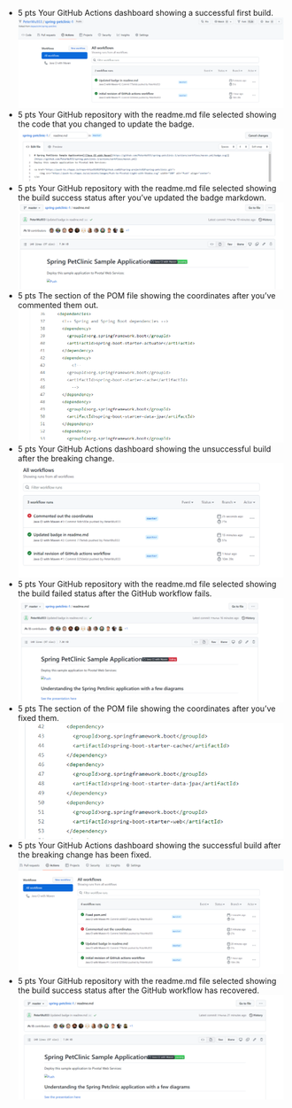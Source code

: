 - 5 pts Your GitHub Actions dashboard showing a successful first build.
  ![Screen Capture](images-hw5/1.png)
- 5 pts Your GitHub repository with the readme.md file selected showing the code that you
changed to update the badge.
  ![Screen Capture](images-hw5/2.png)
- 5 pts Your GitHub repository with the readme.md file selected showing the build success
status after you’ve updated the badge markdown.
  ![Screen Capture](images-hw5/3.png)
- 5 pts The section of the POM file showing the coordinates after you’ve commented them
out.
  ![Screen Capture](images-hw5/4.png)
- 5 pts Your GitHub Actions dashboard showing the unsuccessful build after the breaking
change.
  ![Screen Capture](images-hw5/5.png)
- 5 pts Your GitHub repository with the readme.md file selected showing the build failed
status after the GitHub workflow fails.
  ![Screen Capture](images-hw5/6.png)
- 5 pts The section of the POM file showing the coordinates after you’ve fixed them.
  ![Screen Capture](images-hw5/6-2.png)
- 5 pts Your GitHub Actions dashboard showing the successful build after the breaking
change has been fixed.
  ![Screen Capture](images-hw5/7.png)
- 5 pts Your GitHub repository with the readme.md file selected showing the build success
status after the GitHub workflow has recovered.
  ![Screen Capture](images-hw5/8.png)
